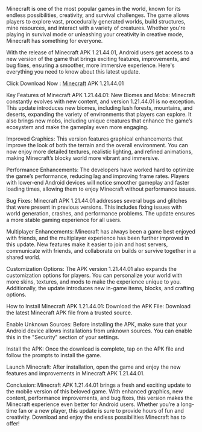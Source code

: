 Minecraft is one of the most popular games in the world, known for its endless possibilities, creativity, and survival challenges. The game allows players to explore vast, procedurally generated worlds, build structures, mine resources, and interact with a variety of creatures. Whether you're playing in survival mode or unleashing your creativity in creative mode, Minecraft has something for everyone.

With the release of Minecraft APK 1.21.44.01, Android users get access to a new version of the game that brings exciting features, improvements, and bug fixes, ensuring a smoother, more immersive experience. Here's everything you need to know about this latest update.

Click Download Now : [Minecraft](https://apkhuhu.com/minecraft/) APK 1.21.44.01

Key Features of Minecraft APK 1.21.44.01:
New Biomes and Mobs: Minecraft constantly evolves with new content, and version 1.21.44.01 is no exception. This update introduces new biomes, including lush forests, mountains, and deserts, expanding the variety of environments that players can explore. It also brings new mobs, including unique creatures that enhance the game’s ecosystem and make the gameplay even more engaging.

Improved Graphics: This version features graphical enhancements that improve the look of both the terrain and the overall environment. You can now enjoy more detailed textures, realistic lighting, and refined animations, making Minecraft’s blocky world more vibrant and immersive.

Performance Enhancements: The developers have worked hard to optimize the game’s performance, reducing lag and improving frame rates. Players with lower-end Android devices will notice smoother gameplay and faster loading times, allowing them to enjoy Minecraft without performance issues.

Bug Fixes: Minecraft APK 1.21.44.01 addresses several bugs and glitches that were present in previous versions. This includes fixing issues with world generation, crashes, and performance problems. The update ensures a more stable gaming experience for all users.

Multiplayer Enhancements: Minecraft has always been a game best enjoyed with friends, and the multiplayer experience has been further improved in this update. New features make it easier to join and host servers, communicate with friends, and collaborate on builds or survive together in a shared world.

Customization Options: The APK version 1.21.44.01 also expands the customization options for players. You can personalize your world with more skins, textures, and mods to make the experience unique to you. Additionally, the update introduces new in-game items, blocks, and crafting options.


How to Install Minecraft APK 1.21.44.01:
Download the APK File: Download the latest Minecraft APK file from a trusted source.

Enable Unknown Sources: Before installing the APK, make sure that your Android device allows installations from unknown sources. You can enable this in the "Security" section of your settings.

Install the APK: Once the download is complete, tap on the APK file and follow the prompts to install the game.

Launch Minecraft: After installation, open the game and enjoy the new features and improvements in Minecraft APK 1.21.44.01.

Conclusion:
Minecraft APK 1.21.44.01 brings a fresh and exciting update to the mobile version of this beloved game. With enhanced graphics, new content, performance improvements, and bug fixes, this version makes the Minecraft experience even better for Android users. Whether you’re a long-time fan or a new player, this update is sure to provide hours of fun and creativity. Download and enjoy the endless possibilities Minecraft has to offer!
